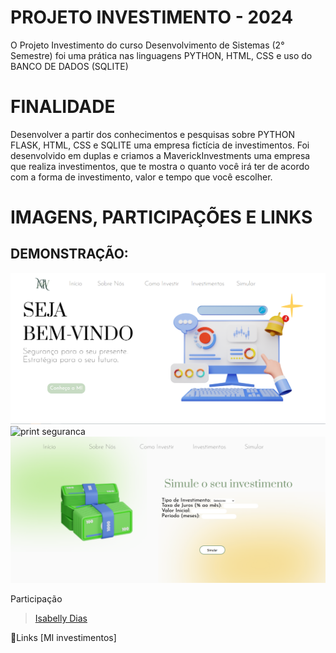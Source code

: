 # PROJETO INVESTIMENTO - 2024
O Projeto Investimento do curso Desenvolvimento de Sistemas (2° Semestre) foi uma prática nas linguagens PYTHON, HTML, CSS e uso do BANCO DE DADOS (SQLITE)

# FINALIDADE
Desenvolver a partir dos conhecimentos e pesquisas sobre PYTHON FLASK, HTML, CSS e SQLITE uma empresa fictícia de investimentos.
Foi desenvolvido em duplas e criamos a MaverickInvestments uma empresa que realiza investimentos, que te mostra o quanto você irá ter de acordo com a forma de investimento, valor e tempo que você escolher.

# IMAGENS, PARTICIPAÇÕES E LINKS

## DEMONSTRAÇÃO:
![print sejabemvindo](/static/assets/telaa.png)
![print seguranca](/static/assets/segurança.png)
![print simular](/static/assets/simular.png)



Participação
> [Isabelly Dias](https://investimento-2.onrender.com)  

🔗Links
[MI investimentos]
